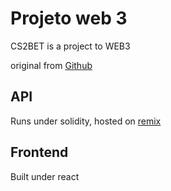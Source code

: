 # Projeto web 3

CS2BET is a project to WEB3 

 original from [Github](https://github.com/luiztools-cursos/web3-week-5/tree/f2bcdc3cd77192668655413839dc07f899711cf1)

 ## API
 Runs under solidity, hosted on [remix](https://remix.ethereum.org/#lang=en&optimize=false&runs=200&evmVersion=null&version=soljson-v0.8.26+commit.8a97fa7a.js)

 ## Frontend
Built under react
